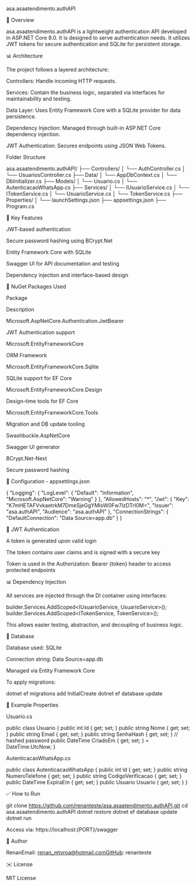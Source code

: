 asa.asaatendimento.authAPI

📄 Overview

asa.asaatendimento.authAPI is a lightweight authentication API developed in ASP.NET Core 8.0. It is designed to serve authentication needs. It utilizes JWT tokens for secure authentication and SQLite for persistent storage.

📊 Architecture

The project follows a layered architecture:

Controllers: Handle incoming HTTP requests.

Services: Contain the business logic, separated via interfaces for maintainability and testing.

Data Layer: Uses Entity Framework Core with a SQLite provider for data persistence.

Dependency Injection: Managed through built-in ASP.NET Core dependency injection.

JWT Authentication: Secures endpoints using JSON Web Tokens.

Folder Structure

asa.asaatendimento.authAPI/
├── Controllers/
│   └── AuthController.cs
│   └── UsuariosController.cs
├── Data/
│   └── AppDbContext.cs
│   └── DbInitializer.cs
├── Models/
│   └── Usuario.cs
│   └── AutenticacaoWhatsApp.cs
├── Services/
│   └── IUsuarioService.cs
│   └── ITokenService.cs
│   └── UsuarioService.cs
│   └── TokenService.cs
├── Properties/
│   └── launchSettings.json
├── appsettings.json
├── Program.cs

🚀 Key Features

JWT-based authentication

Secure password hashing using BCrypt.Net

Entity Framework Core with SQLite

Swagger UI for API documentation and testing

Dependency injection and interface-based design

🔧 NuGet Packages Used

Package

Description

Microsoft.AspNetCore.Authentication.JwtBearer

JWT Authentication support

Microsoft.EntityFrameworkCore

ORM Framework

Microsoft.EntityFrameworkCore.Sqlite

SQLite support for EF Core

Microsoft.EntityFrameworkCore.Design

Design-time tools for EF Core

Microsoft.EntityFrameworkCore.Tools

Migration and DB update tooling

Swashbuckle.AspNetCore

Swagger UI generator

BCrypt.Net-Next

Secure password hashing

📁 Configuration - appsettings.json

{
  "Logging": {
    "LogLevel": {
      "Default": "Information",
      "Microsoft.AspNetCore": "Warning"
    }
  },
  "AllowedHosts": "*",
  "Jwt": {
    "Key": "K7mHETAFVvkaetrkM7DmeSjeGgYMloW0Fw7lzDTrI0M=",
    "Issuer": "asa.authAPI",
    "Audience": "asa.authAPI"
  },
  "ConnectionStrings": {
    "DefaultConnection": "Data Source=app.db"
  }
}

📂 JWT Authentication

A token is generated upon valid login

The token contains user claims and is signed with a secure key

Token is used in the Authorization: Bearer {token} header to access protected endpoints

📊 Dependency Injection

All services are injected through the DI container using interfaces:

builder.Services.AddScoped<IUsuarioService, UsuarioService>();
builder.Services.AddScoped<ITokenService, TokenService>();

This allows easier testing, abstraction, and decoupling of business logic.

📆 Database

Database used: SQLite

Connection string: Data Source=app.db

Managed via Entity Framework Core

To apply migrations:

dotnet ef migrations add InitialCreate
dotnet ef database update

📖 Example Properties

Usuario.cs

public class Usuario
{
    public int Id { get; set; }
    public string Nome { get; set; }
    public string Email { get; set; }
    public string SenhaHash { get; set; } // hashed password
    public DateTime CriadoEm { get; set; } = DateTime.UtcNow;
}

AutenticacaoWhatsApp.cs

public class AutenticacaoWhatsApp
{
    public int Id { get; set; }
    public string NumeroTelefone { get; set; }
    public string CodigoVerificacao { get; set; }
    public DateTime ExpiraEm { get; set; }
    public Usuario Usuario { get; set; }
}

✅ How to Run

git clone https://github.com/renanteste/asa.asaatendimento.authAPI.git
cd asa.asaatendimento.authAPI
dotnet restore
dotnet ef database update
dotnet run

Access via: https://localhost:{PORT}/swagger

📄 Author

RenanEmail: renan_mtvroa@hotmail.comGitHub: renanteste

✉️ License

MIT License

